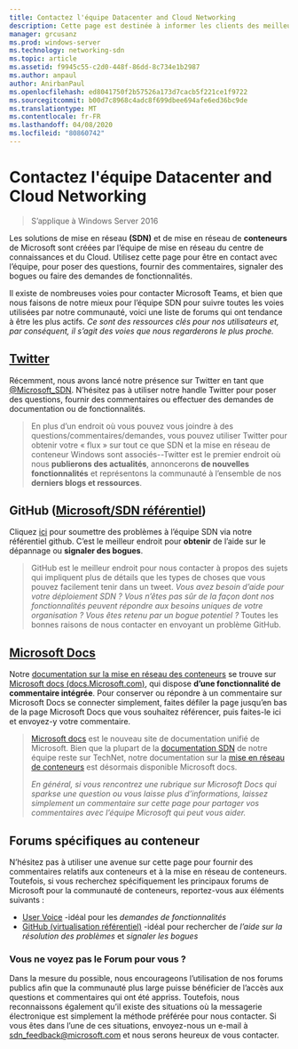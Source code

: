 ```yaml
---
title: Contactez l'équipe Datacenter and Cloud Networking
description: Cette page est destinée à informer les clients des meilleures méthodes pour atteindre l’équipe SDN dans différents contextes.
manager: grcusanz
ms.prod: windows-server
ms.technology: networking-sdn
ms.topic: article
ms.assetid: f9945c55-c2d0-448f-86dd-8c734e1b2987
ms.author: anpaul
author: AnirbanPaul
ms.openlocfilehash: ed8041750f2b57526a173d7cacb5f221ce1f9722
ms.sourcegitcommit: b00d7c8968c4adc8f699dbee694afe6ed36bc9de
ms.translationtype: MT
ms.contentlocale: fr-FR
ms.lasthandoff: 04/08/2020
ms.locfileid: "80860742"
---
```

# <a name="contact-the-datacenter-and-cloud-networking-team"></a>Contactez l'équipe Datacenter and Cloud Networking

> S’applique à Windows Server 2016

Les solutions de mise en réseau **\(SDN\)** et de mise en réseau de **conteneurs** de Microsoft sont créées par l’équipe de mise en réseau du centre de connaissances et du Cloud. Utilisez cette page pour être en contact avec l’équipe, pour poser des questions, fournir des commentaires, signaler des bogues ou faire des demandes de fonctionnalités.

Il existe de nombreuses voies pour contacter Microsoft Teams, et bien que nous faisons de notre mieux pour l’équipe SDN pour suivre toutes les voies utilisées par notre communauté, voici une liste de forums qui ont tendance à être les plus actifs. *Ce sont des ressources clés pour nos utilisateurs et, par conséquent, il s’agit des voies que nous regarderons le plus proche.*

## <a name="twitter"></a>[Twitter](https://twitter.com/Microsoft_SDN)

Récemment, nous avons lancé notre présence sur Twitter en tant que [@Microsoft_SDN](https://twitter.com/Microsoft_SDN). N’hésitez pas à utiliser notre handle Twitter pour poser des questions, fournir des commentaires ou effectuer des demandes de documentation ou de fonctionnalités.
> En plus d’un endroit où vous pouvez vous joindre à des questions/commentaires/demandes, vous pouvez utiliser Twitter pour obtenir votre « flux » sur tout ce que SDN et la mise en réseau de conteneur Windows sont associés--Twitter est le premier endroit où nous **publierons des actualités**, annoncerons **de nouvelles fonctionnalités** et représentons la communauté à l’ensemble de nos **derniers blogs et ressources**.

## <a name="github-microsoftsdn-repo"></a>GitHub ([Microsoft/SDN référentiel](https://github.com/Microsoft/SDN/issues))
Cliquez [ici](https://github.com/Microsoft/SDN/issues) pour soumettre des problèmes à l’équipe SDN via notre référentiel github. C’est le meilleur endroit pour **obtenir** de l’aide sur le dépannage ou **signaler des bogues**.

> GitHub est le meilleur endroit pour nous contacter à propos des sujets qui impliquent plus de détails que les types de choses que vous pouvez facilement tenir dans un tweet. *Vous avez besoin d’aide pour votre déploiement SDN ? Vous n’êtes pas sûr de la façon dont nos fonctionnalités peuvent répondre aux besoins uniques de votre organisation ? Vous êtes retenu par un bogue potentiel ?* Toutes les bonnes raisons de nous contacter en envoyant un problème GitHub.

## <a name="microsoft-docs"></a>[Microsoft Docs](https://docs.microsoft.com/)
Notre [documentation sur la mise en réseau des conteneurs](https://docs.microsoft.com/virtualization/windowscontainers/manage-containers/container-networking) se trouve sur [Microsoft docs (docs.Microsoft.com)](https://docs.microsoft.com/), qui dispose **d’une fonctionnalité de commentaire intégrée**. Pour conserver ou répondre à un commentaire sur Microsoft Docs se connecter simplement, faites défiler la page jusqu’en bas de la page Microsoft Docs que vous souhaitez référencer, puis faites-le ici et envoyez-y votre commentaire.

> [Microsoft docs](https://docs.microsoft.com/) est le nouveau site de documentation unifié de Microsoft. Bien que la plupart de la [documentation SDN](https://technet.microsoft.com/windows-server-docs/networking/sdn/software-defined-networking) de notre équipe reste sur TechNet, notre documentation sur la [mise en réseau de conteneurs](https://docs.microsoft.com/virtualization/windowscontainers/manage-containers/container-networking) est désormais disponible Microsoft docs.
> 
> *En général, si vous rencontrez une rubrique sur Microsoft Docs qui sparkse une question ou vous laisse plus d’informations, laissez simplement un commentaire sur cette page pour partager vos commentaires avec l’équipe Microsoft qui peut vous aider.*

## <a name="container-specific-forums"></a>Forums spécifiques au conteneur
N’hésitez pas à utiliser une avenue sur cette page pour fournir des commentaires relatifs aux conteneurs et à la mise en réseau de conteneurs. Toutefois, si vous recherchez spécifiquement les principaux forums de Microsoft pour la communauté de conteneurs, reportez-vous aux éléments suivants :
- [User Voice](https://windowsserver.uservoice.com/forums/304624-containers) -idéal pour les *demandes de fonctionnalités*
- [GitHub (virtualisation référentiel)](https://github.com/Microsoft/Virtualization-Documentation) -idéal pour rechercher de *l’aide sur la résolution des problèmes* et *signaler les bogues*

### <a name="not-seeing-the-forum-for-you"></a>Vous ne voyez pas le Forum pour vous ? 
Dans la mesure du possible, nous encourageons l’utilisation de nos forums publics afin que la communauté plus large puisse bénéficier de l’accès aux questions et commentaires qui ont été appriss. Toutefois, nous reconnaissons également qu’il existe des situations où la messagerie électronique est simplement la méthode préférée pour nous contacter. Si vous êtes dans l’une de ces situations, envoyez-nous un e-mail à sdn_feedback@microsoft.com et nous serons heureux de vous contacter.
